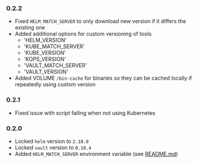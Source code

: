 ### 0.2.2
* Fixed `HELM_MATCH_SERVER` to only download new version if it differs the existing one
* Added additional options for custom versioning of tools
  * 'HELM_VERSION'
  * 'KUBE_MATCH_SERVER'
  * 'KUBE_VERSION'
  * 'KOPS_VERSION'
  * 'VAULT_MATCH_SERVER'
  * 'VAULT_VERSION'
* Added VOLUME `/bin-cache` for binaries so they can be cached locally if repeatedly using custom version

### 0.2.1
* Fixed issue with script failing when not using Kubernetes

### 0.2.0
* Locked `helm` version to `2.10.0`
* Locked `vault` version to `0.10.4`
* Added `HELM_MATCH_SERVER` environment variable (see [README.md](README.md))
